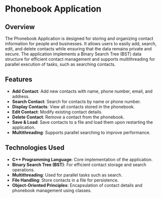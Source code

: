 # Phonebook Application

## Overview
The Phonebook Application is designed for storing and organizing contact information for people and businesses. It allows users to easily add, search, edit, and delete contacts while ensuring that the data remains private and secure. The application implements a Binary Search Tree (BST) data structure for efficient contact management and supports multithreading for parallel execution of tasks, such as searching contacts.

## Features
- **Add Contact**: Add new contacts with name, phone number, email, and address.
- **Search Contact**: Search for contacts by name or phone number.
- **Display Contacts**: View all contacts stored in the phonebook.
- **Edit Contact**: Modify existing contact details.
- **Delete Contact**: Remove a contact from the phonebook.
- **Save & Load**: Save contacts to a file and load them upon restarting the application.
- **Multithreading**: Supports parallel searching to improve performance.

## Technologies Used
- **C++ Programming Language**: Core implementation of the application.
- **Binary Search Tree (BST)**: For efficient contact storage and search operations.
- **Multithreading**: Used for parallel tasks such as search.
- **File Handling**: Store contacts in a file for persistence.
- **Object-Oriented Principles**: Encapsulation of contact details and phonebook management using classes.

